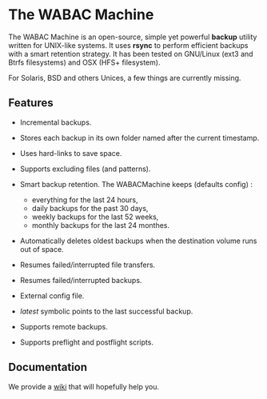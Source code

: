 # The WABAC Machine

The WABAC Machine is an open-source, simple yet powerful **backup** utility written for UNIX-like systems. It uses **rsync** to perform efficient backups with a smart retention strategy. It has been tested on GNU/Linux (ext3 and Btrfs filesystems) and OSX (HFS+ filesystem).

For Solaris, BSD and others Unices, a few things are currently missing.

## Features

  * Incremental backups.

  * Stores each backup in its own folder named after the current timestamp.

  * Uses hard-links to save space.

  * Supports excluding files (and patterns).

  * Smart backup retention. The WABACMachine keeps (defaults config) :
    * everything for the last 24 hours,
    * daily backups for the past 30 days,
    * weekly backups for the last 52 weeks,
    * monthly backups for the last 24 monthes. 

  * Automatically deletes oldest backups when the destination volume runs out of space.

  * Resumes failed/interrupted file transfers.

  * Resumes failed/interrupted backups.

  * External config file.

  * *latest* symbolic points to the last successful backup.

  * Supports remote backups.

  * Supports preflight and postflight scripts.

## Documentation

We provide a [wiki](https://github.com/Frzk/WABACMachine/wiki/) that will hopefully help you.